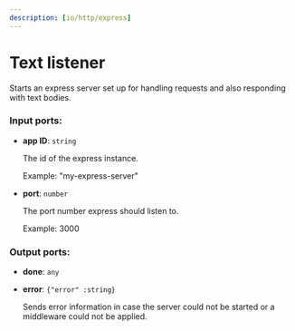 ```yaml
---
description: [io/http/express]
---
```


# Text listener

Starts an express server set up for handling requests and also responding with text bodies.

### Input ports:

* __app ID__: ` string `

    The id of the express instance.
    
    Example: 
    "my-express-server"


* __port__: ` number `

    The port number express should listen to.
    
    Example: 
    3000

### Output ports:

* __done__: ` any `


* __error__: ` {"error" :string} `

    Sends error information in case the server could not be started or a middleware could not be applied.


